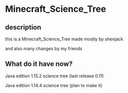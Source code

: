 # Minecraft_Science_Tree

## description

 this is a Minecraft_Science_Tree made mostly by shenjack

 and also many changes by my friends
 
## What do it have now?

 Java edition 1.15.2 science tree (last release 0.11)

 Java edition 1.14.4 science tree (plan to make it)
